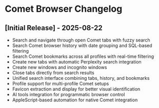 # Comet Browser Changelog

## [Initial Release] - 2025-08-22

- Search and navigate through open Comet tabs with fuzzy search
- Search Comet browser history with date grouping and SQL-based filtering
- Search Comet bookmarks across all profiles with real-time filtering
- Create new tabs with automatic Perplexity search integration
- Create new windows and incognito windows
- Close tabs directly from search results
- Unified search interface combining tabs, history, and bookmarks
- Profile support for multi-profile Comet setups
- Favicon extraction and display for better visual identification
- AI tools integration for programmatic browser control
- AppleScript-based automation for native Comet integration
